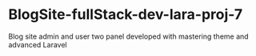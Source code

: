 # BlogSite-fullStack-dev-lara-proj-7
Blog site admin and user two panel developed with mastering theme and advanced Laravel
